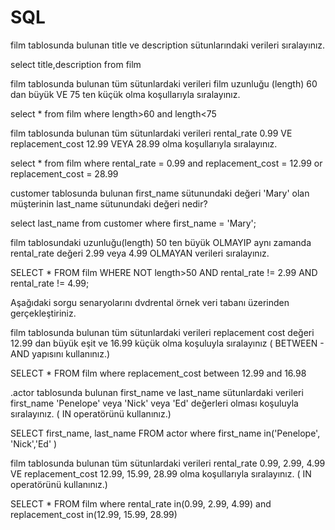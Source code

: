# SQL

 film tablosunda bulunan title ve description sütunlarındaki verileri sıralayınız.
 
select title,description from film

 film tablosunda bulunan tüm sütunlardaki verileri film uzunluğu (length) 60 dan büyük VE 75 ten küçük olma koşullarıyla sıralayınız.

select * from film 
where length>60 and length<75

 film tablosunda bulunan tüm sütunlardaki verileri rental_rate 0.99 VE replacement_cost 12.99 VEYA 28.99 olma koşullarıyla sıralayınız.

select * from film 
where rental_rate = 0.99 and replacement_cost = 12.99
or replacement_cost = 28.99

 customer tablosunda bulunan first_name sütunundaki değeri 'Mary' olan müşterinin last_name sütunundaki değeri nedir?
 
select last_name from customer 
where first_name = 'Mary';

 film tablosundaki uzunluğu(length) 50 ten büyük OLMAYIP aynı zamanda rental_rate değeri 2.99 veya 4.99 OLMAYAN verileri sıralayınız.
 
SELECT * FROM film 
WHERE NOT length>50 AND rental_rate != 2.99 AND rental_rate != 4.99;








Aşağıdaki sorgu senaryolarını dvdrental örnek veri tabanı üzerinden gerçekleştiriniz.

film tablosunda bulunan tüm sütunlardaki verileri replacement cost değeri 12.99 dan büyük eşit ve 16.99 küçük olma koşuluyla sıralayınız ( BETWEEN - AND yapısını kullanınız.)

SELECT * FROM film 
where replacement_cost between 12.99 and 16.98 

.actor tablosunda bulunan first_name ve last_name sütunlardaki verileri first_name 'Penelope' veya 'Nick' veya 'Ed' değerleri olması koşuluyla sıralayınız. ( IN operatörünü kullanınız.)

SELECT  first_name, last_name FROM actor 
where first_name in('Penelope', 'Nick','Ed' )  

film tablosunda bulunan tüm sütunlardaki verileri rental_rate 0.99, 2.99, 4.99 VE replacement_cost 12.99, 15.99, 28.99 olma koşullarıyla sıralayınız. ( IN operatörünü kullanınız.)

SELECT * FROM film
where rental_rate in(0.99, 2.99, 4.99) 
and  replacement_cost in(12.99, 15.99, 28.99)

